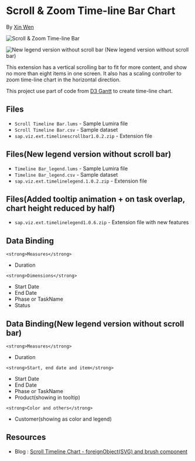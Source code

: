 Scroll & Zoom Time-line Bar Chart
=======================
By [Xin Wen](http://scn.sap.com/people/wendy.xin.wen)

![Scroll & Zoom Time-line Bar](https://github.com/SAP/lumira-extension-viz/blob/master/Scrollable_Timeline_Chart/Scrollable%20Timeline%20Bar.gif)

![New legend version without scroll bar](https://github.com/SAP/lumira-extension-viz/blob/master/Scrollable_Timeline_Chart/Timeline%20Bar_legend.png)
(New legend version without scroll bar)

This extension has a vertical scrolling bar to fit for more content, and show no more than eight items in one screen. It also has a scaling controller to zoom time-line chart in the horizontal direction. 

This project use part of code from [D3 Gantt](http://dk8996.github.io/Gantt-Chart/) to create time-line chart.

Files
------
* `Scroll Timeline Bar.lums` - Sample Lumira file
* `Scroll Timeline Bar.csv` - Sample dataset
* `sap.viz.ext.timelinescrollbar1.0.2.zip` - Extension file

Files(New legend version without scroll bar)
------
* `Timeline Bar_legend.lums` - Sample Lumira file
* `Timeline Bar_legend.csv` - Sample dataset
* `sap.viz.ext.timelinelegend.1.0.2.zip` - Extension file

Files(Added tooltip animation + on task overlap, chart height reduced by half)
------
* `sap.viz.ext.timelinelegend1.0.6.zip` - Extension file with new features


Data Binding
------------
`<strong>Measures</strong>`
* Duration

`<strong>Dimensions</strong>`
* Start Date
* End Date
* Phase or TaskName
* Status

Data Binding(New legend version without scroll bar)
------------
`<strong>Measures</strong>`
* Duration

`<strong>Start, end date and item</strong>`
* Start Date
* End Date
* Phase or TaskName
* Product(showing in tooltip)

`<strong>Color and others</strong>`
* Customer(showing as color and legend)


Resources
---------
* Blog : [Scroll Timeline Chart - foreignObject(SVG) and brush component](http://scn.sap.com/community/lumira/blog/2016/02/04/scroll-timeline-chart--foreignobjectsvg-and-brush-component)
